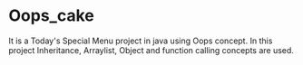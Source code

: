 # Oops_cake
It is a Today's Special Menu project in java using Oops concept. In this project Inheritance, Arraylist, Object and function calling concepts are used.
